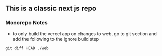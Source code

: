 ## This is a classic next js repo

### Monorepo Notes

- to only build the vercel app on changes to web, go to git section and add the following to the ignore build step

`git diff HEAD ./web `
